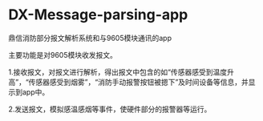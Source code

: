 # DX-Message-parsing-app
鼎信消防部分报文解析系统和与9605模块通讯的app

主要功能是对9605模块收发报文。

1.接收报文，对报文进行解析，得出报文中包含的如“传感器感受到温度升高”，“传感器感受到烟雾”，“消防手动报警按钮被摁下”及时间设备等信息，并显示到app中。

2.发送报文，模拟感温感烟等事件，使硬件部分的报警器等运行。
